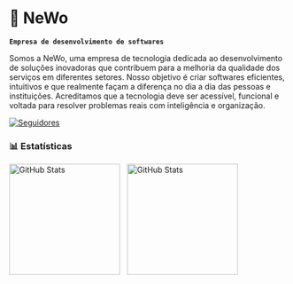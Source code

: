 # 📔 NeWo
**`Empresa de desenvolvimento de softwares`**

Somos a NeWo, uma empresa de tecnologia dedicada ao desenvolvimento de soluções inovadoras que contribuem para a melhoria da qualidade dos serviços em diferentes setores. Nosso objetivo é criar softwares eficientes, intuitivos e que realmente façam a diferença no dia a dia das pessoas e instituições. Acreditamos que a tecnologia deve ser acessível, funcional e voltada para resolver problemas reais com inteligência e organização.

<a href="https://github.com/NeWo-tcc?tab=followers">
        <img 
            alt="Seguidores" 
            title="Me siga no GitHub" 
            src="https://custom-icon-badges.demolab.com/github/followers/NeWo-tcc?color=236ad3&labelColor=1155ba&style=for-the-badge&logo=github&label=Seguidores&logoColor=white"
        />
    </a>
</p>

### 📊 Estatísticas

<p>
  <img 
    align="left" 
    alt="GitHub Stats" 
    height="200" 
    style="padding-right: 10px;" 
    src="https://github-readme-stats.vercel.app/api?username=NeWo-tcc&show_icons=true&theme=tokyonight&include_all_commits=true&locale=pt-br" 
  />

<img 
      align="left" 
      alt="GitHub Stats" 
      height="200" 
      src="https://github-readme-stats.vercel.app/api/top-langs/?username=NeWo-tcc&theme=tokyonight&layout=compact&custom_title=Tecnologias&langs_count=9" 
  />


